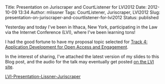 Title: Presentation on Juriscraper and CourtListener for LVI2012
Date: 2012-10-09 13:34
Author: mlissner
Tags: CourtListener, Juriscraper, LVI2012
Slug: presentation-on-juriscraper-and-courtlistener-for-lvi2012
Status: published

Yesterday and today I've been in Ithaca, New York, participating in the
Law via the Internet Conference (LVI), where I've been learning tons!

I had the good fortune to have my proposal topic selected for [Track 4:
Application Development for Open Access and
Engagement](http://blog.law.cornell.edu/lvi2012/overview/track-4-application-development-for-open-access-and-engagement/).

In the interest of sharing, I've attached the latest version of my
slides to this Blog post, and the audio for the talk may eventually get
posted [on the LVI
site](http://blog.law.cornell.edu/lvi2012/presentation/wrangling-court-data-on-a-national-level/).

[LVI-Presentation-Lissner-Juriscraper](http://freelawproject.org/wp-content/uploads/2013/07/LVI-Presentation-Lissner-Juriscraper.pdf)

